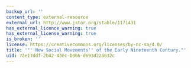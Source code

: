 ```yaml
---
backup_url: ''
content_type: external-resource
external_url: http://www.jstor.org/stable/1171431
has_external_licence_warning: true
has_external_license_warning: true
is_broken: ''
license: https://creativecommons.org/licenses/by-nc-sa/4.0/
title: '"''New Social Movements'' of the Early Nineteenth Century."'
uid: 7ae17ddf-2b42-43ec-b066-d693d22a632c
---
```

